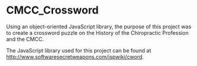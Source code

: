CMCC_Crossword
==============

Using an object-oriented JavaScript library, the purpose of this project was to create a crossword puzzle on the History of the Chiropractic Profession and the CMCC.

The JavaScript library used for this project can be found at http://www.softwaresecretweapons.com/jspwiki/cword.



